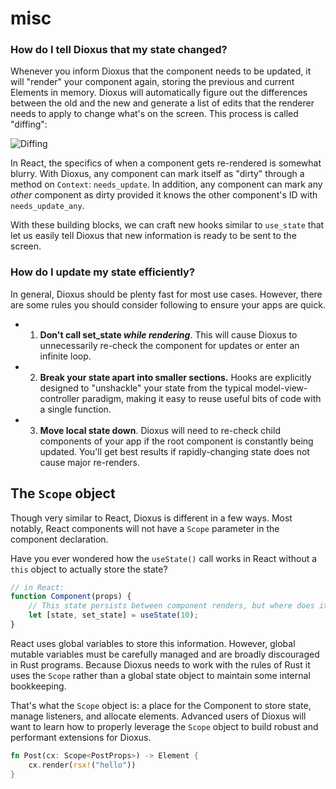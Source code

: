 # misc

### How do I tell Dioxus that my state changed?

Whenever you inform Dioxus that the component needs to be updated, it will "render" your component again, storing the previous and current Elements in memory. Dioxus will automatically figure out the differences between the old and the new and generate a list of edits that the renderer needs to apply to change what's on the screen. This process is called "diffing":

![Diffing](../images/diffing.png)

In React, the specifics of when a component gets re-rendered is somewhat blurry. With Dioxus, any component can mark itself as "dirty" through a method on `Context`: `needs_update`. In addition, any component can mark any _other_ component as dirty provided it knows the other component's ID with `needs_update_any`.

With these building blocks, we can craft new hooks similar to `use_state` that let us easily tell Dioxus that new information is ready to be sent to the screen.

### How do I update my state efficiently?

In general, Dioxus should be plenty fast for most use cases. However, there are some rules you should consider following to ensure your apps are quick.

- 1) **Don't call set_state _while rendering_**. This will cause Dioxus to unnecessarily re-check the component for updates or enter an infinite loop.
- 2) **Break your state apart into smaller sections.** Hooks are explicitly designed to "unshackle" your state from the typical model-view-controller paradigm, making it easy to reuse useful bits of code with a single function.
- 3) **Move local state down**. Dioxus will need to re-check child components of your app if the root component is constantly being updated. You'll get best results if rapidly-changing state does not cause major re-renders.

<!-- todo: link when the section exists
Don't worry - Dioxus is fast. But, if your app needs *extreme performance*, then take a look at the `Performance Tuning` in the `Advanced Guides` book.
-->

## The `Scope` object

Though very similar to React, Dioxus is different in a few ways. Most notably, React components will not have a `Scope` parameter in the component declaration.

Have you ever wondered how the `useState()` call works in React without a `this` object to actually store the state?

```javascript
// in React:
function Component(props) {
    // This state persists between component renders, but where does it live?
    let [state, set_state] = useState(10);
}
```

React uses global variables to store this information. However, global mutable variables must be carefully managed and are broadly discouraged in Rust programs. Because Dioxus needs to work with the rules of Rust it uses the `Scope` rather than a global state object to maintain some internal bookkeeping.

That's what the `Scope` object is: a place for the Component to store state, manage listeners, and allocate elements. Advanced users of Dioxus will want to learn how to properly leverage the `Scope` object to build robust and performant extensions for Dioxus.

```rust
fn Post(cx: Scope<PostProps>) -> Element {
    cx.render(rsx!("hello"))
}
```
